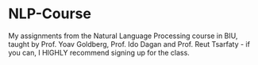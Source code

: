 # NLP-Course
My assignments from the Natural Language Processing course in BIU, taught by Prof. Yoav Goldberg, Prof. Ido Dagan and Prof. Reut Tsarfaty - if you can, I HIGHLY recommend signing up for the class.
